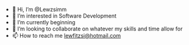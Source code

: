 - 👋 Hi, I’m @Lewzsimm
- 👀 I’m interested in Software Development
- 🌱 I’m currently beginning
- 💞️ I’m looking to collaborate on whatever my skills and time allow for
- 📫 How to reach me lewfitzsi@hotmail.com

<!---
Lewzsimm/Lewzsimm is a ✨ special ✨ repository because its `README.md` (this file) appears on your GitHub profile.
You can click the Preview link to take a look at your changes.
--->


